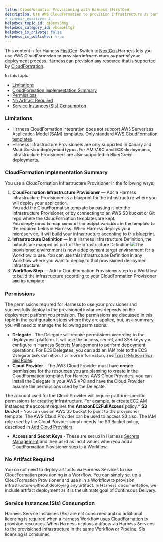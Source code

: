 ```yaml
---
title: CloudFormation Provisioning with Harness (FirstGen)
description: Use AWS CloudFormation to provision infrastructure as part of your deployment process.
# sidebar_position: 2
helpdocs_topic_id: qj0ems5hmg
helpdocs_category_id: vbcmo6ltg7
helpdocs_is_private: false
helpdocs_is_published: true
---
```


This content is for Harness [FirstGen](/article/1fjmm4by22). Switch to [NextGen](/article/vynj4hxt98).Harness lets you use AWS CloudFormation to provision infrastructure as part of your deployment process. Harness can provision any resource that is supported by [CloudFormation](https://aws.amazon.com/cloudformation/).

In this topic:

* [Limitations](#limitations)
* [CloudFormation Implementation Summary](#cloud_formation_implementation_summary)
* [Permissions](#permissions)
* [No Artifact Required](#no_artifact_required)
* [Service Instances (SIs) Consumption](#service_instances_s_is_consumption)

### Limitations

* Harness CloudFormation integration does not support AWS Serverless Application Model (SAM) templates. Only standard [AWS CloudFormation templates](https://docs.aws.amazon.com/AWSCloudFormation/latest/UserGuide/cfn-whatis-concepts.html#w2ab1b5c15b7).
* Harness Infrastructure Provisioners are only supported in Canary and Multi-Service deployment types. For AMI/ASG and ECS deployments, Infrastructure Provisioners are also supported in Blue/Green deployments.

### CloudFormation Implementation Summary

You use a CloudFormation Infrastructure Provisioner in the following ways:

1. **CloudFormation Infrastructure Provisioner** — Add a Harness Infrastructure Provisioner as a blueprint for the infrastructure where you will deploy your application.  
You add the CloudFormation template by pasting it into the Infrastructure Provisioner, or by connecting to an AWS S3 bucket or Git repo where the CloudFormation templates are kept.  
You simply need to map some of the output variables in the template to the required fields in Harness. When Harness deploys your microservice, it will build your infrastructure according to this blueprint.
2. **Infrastructure Definition** — In a Harness Infrastructure Definition, the outputs are mapped as part of the Infrastructure Definition:![](https://files.helpdocs.io/kw8ldg1itf/other/1569042536517/image.png)The provisioned environment is now a deployment target environment for a Workflow to use. You can use this Infrastructure Definition in any Workflow where you want to deploy to that provisioned deployment infrastructure.
3. **Workflow Step** — Add a CloudFormation Provisioner step to a Workflow to build the infrastructure according to your CloudFormation Provisioner and its template.

### Permissions

The permissions required for Harness to use your provisioner and successfully deploy to the provisioned instances depends on the deployment platform you provision. The permissions are discussed in this topic in the configuration steps where they are applied, but, as a summary, you will need to manage the following permissions:

* **Delegate** - The Delegate will require permissions according to the deployment platform. It will use the access, secret, and SSH keys you configure in Harness [Secrets Management](/article/au38zpufhr-secret-management) to perform deployment operations. For ECS Delegates, you can add an IAM role to the ECS Delegate task definition. For more information, see [Trust Relationships and Roles](https://docs.harness.io/article/h9tkwmkrm7-delegate-installation#trust_relationships_and_roles).
* **Cloud Provider** - The AWS Cloud Provider must have **create** permissions for the resources you are planning to create in the CloudFormation template. For Harness AWS Cloud Providers, you can install the Delegate in your AWS VPC and have the Cloud Provider assume the permissions used by the Delegate.

The account used for the Cloud Provider will require platform-specific permissions for creating infrastructure. For example, to create EC2 AMI instances the account requires the **AmazonEC2FullAccess** policy.* **S3 Bucket** - You can use an AWS S3 bucket to point to the provisioner template. The AWS Cloud Provider can be used to access S3 also. The IAM role used by the Cloud Provider simply needs the S3 Bucket policy, described in [Add Cloud Providers](/article/whwnovprrb-cloud-providers#amazon_s3).
* **Access and Secret Keys** - These are set up in Harness [Secrets Management](/article/au38zpufhr-secret-management) and then used as inout values when you add a CloudFormation Provisioner step to a Workflow.

### No Artifact Required

You do not need to deploy artifacts via Harness Services to use CloudFormation provisioning in a Workflow. You can simply set up a CloudFormation Provisioner and use it in a Workflow to provision infrastructure without deploying any artifact. In Harness documentation, we include artifact deployment as it is the ultimate goal of Continuous Delivery.

### Service Instances (SIs) Consumption

Harness Service Instances (SIs) are not consumed and no additional licensing is required when a Harness Workflow uses CloudFormation to provision resources. When Harness deploys artifacts via Harness Services to the provisioned infrastructure in the same Workflow or Pipeline, SIs licensing is consumed.

